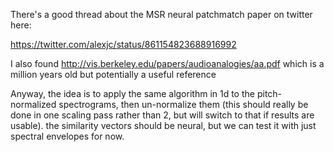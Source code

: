 There's a good thread about the MSR neural patchmatch paper on twitter here:

https://twitter.com/alexjc/status/861154823688916992

I also found http://vis.berkeley.edu/papers/audioanalogies/aa.pdf which is a million years old but potentially a useful reference

Anyway, the idea is to apply the same algorithm in 1d to the pitch-normalized spectrograms, then un-normalize them (this should really be done in one scaling pass rather than 2, but will switch to that if results are usable). the similarity vectors should be neural, but we can test it with just spectral envelopes for now.

